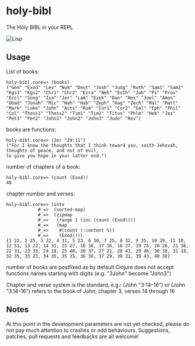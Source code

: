 # holy-bibl
The Holy BIBL in your REPL

![Lisp](https://imgs.xkcd.com/comics/lisp.jpg)

## Usage
List of books:
```
holy-bibl.core=> (books)
("Gen" "Exod" "Lev" "Num" "Deut" "Josh" "Judg" "Ruth" "Sam1" "Sam2" "Kgs1" "Kgs2" "Chr1" "Chr2" "Ezra" "Neh" "Esth" "Job" "Ps" "Prov" "Eccl" "Song" "Isa" "Jer" "Lam" "Ezek" "Dan" "Hos" "Joel" "Amos" "Obad" "Jonah" "Mic" "Nah" "Hab" "Zeph" "Hag" "Zech" "Mal" "Matt" "Mark" "Luke" "John" "Acts" "Rom" "Cor1" "Cor2" "Gal" "Eph" "Phil" "Col" "Thess1" "Thess2" "Tim1" "Tim2" "Titus" "Phlm" "Heb" "Jas" "Pet1" "Pet2" "John1" "John2" "John3" "Jude" "Rev")
```
books are functions:
```
holy-bibl.core=> (Jer "29:11")
("For I know the thoughts that I think toward you, saith Jehovah, thoughts of peace, and not of evil,
to give you hope in your latter end.")
```
number of chapters of a book:
```
holy-bibl.core=> (count (Exod))
40
```
chapter number and verses:
```
holy-bibl.core=> (into
            #_=>  (sorted-map)
            #_=>  (zipmap
            #_=>   (range 1 (inc (count (Exod))))
            #_=>   (map
            #_=>    #(count (:content %))
            #_=>    (Exod))))
{1 22, 2 25, 3 22, 4 31, 5 23, 6 30, 7 25, 8 32, 9 35, 10 29, 11 10, 12 51, 13 22, 14 31, 15 27, 16 36, 17 16, 18 27, 19 25, 20 26, 21 36, 22 31, 23 33, 24 18, 25 40, 26 37, 27 21, 28 43, 29 46, 30 38, 31 18, 32 35, 33 23, 34 35, 35 35, 36 38, 37 29, 38 31, 39 43, 40 38}
```
number of books are postfixed as by default Clojure does not accept functions names starting with digits (e.g. "3John" become "John3")

Chapter and verse system is the standard, e.g.: (John "3:14–16") or (John "3.14–16") refers to the book of John, chapter 3, verses 14 through 16

## Notes
At this point in the development parameters are not yet checked, please do not pay much attention to crashes or odd behaviours.
Suggestions, patches, pull requests and feedbacks are all welcome!
